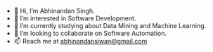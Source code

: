 - 👋 Hi, I’m Abhinandan Singh.
- 👀 I’m interested in Software Development.
- 🌱 I’m currently studying about Data Mining and Machine Learning.
- 💞️ I’m looking to collaborate on Software Automation.
- 📫 Reach me at abhinandansiwan@gmail.com

<!---
blackbird-designs/blackbird-designs is a ✨ special ✨ repository because its `README.md` (this file) appears on your GitHub profile.
You can click the Preview link to take a look at your changes.
--->
